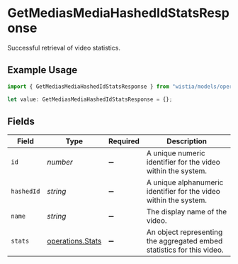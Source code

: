 # GetMediasMediaHashedIdStatsResponse

Successful retrieval of video statistics.

## Example Usage

```typescript
import { GetMediasMediaHashedIdStatsResponse } from "wistia/models/operations";

let value: GetMediasMediaHashedIdStatsResponse = {};
```

## Fields

| Field                                                                  | Type                                                                   | Required                                                               | Description                                                            |
| ---------------------------------------------------------------------- | ---------------------------------------------------------------------- | ---------------------------------------------------------------------- | ---------------------------------------------------------------------- |
| `id`                                                                   | *number*                                                               | :heavy_minus_sign:                                                     | A unique numeric identifier for the video within the system.           |
| `hashedId`                                                             | *string*                                                               | :heavy_minus_sign:                                                     | A unique alphanumeric identifier for the video within the system.      |
| `name`                                                                 | *string*                                                               | :heavy_minus_sign:                                                     | The display name of the video.                                         |
| `stats`                                                                | [operations.Stats](../../models/operations/stats.md)                   | :heavy_minus_sign:                                                     | An object representing the aggregated embed statistics for this video. |
